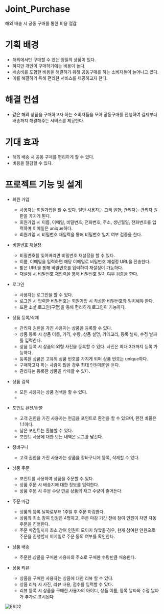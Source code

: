 # Joint_Purchase
해외 배송 시 공동 구매를 통한 비용 절감

# 기획 배경
- 해외에서만 구매할 수 있는 양질의 상품이 있다.
- 하지만 개인이 구매하기에는 비용이 높다.
- 배송비를 포함한 비용을 해결하기 위해 공동구매를 하는 소비자들이 늘어나고 있다.
- 이를 해결하기 위해 편리한 서비스를 제공하고자 한다.

# 해결 컨셉
- 같은 해외 상품을 구매하고자 하는 소비자들을 모아 공동구매를 진행하여 결제부터 배송까지 해결해주는 서비스를 제공한다.

# 기대 효과
- 해외 배송 시 공동 구매를 편리하게 할 수 있다.
- 비용을 절감할 수 있다.

# 프로젝트 기능 및 설계
- 회원 가입
  - 사용자는 회원가입을 할 수 있다. 일반 사용자는 고객 권한, 관리자는 관리자 권한을 가지게 된다.
  - 회원가입 시 이름, 이메일, 비밀번호, 전화번호, 주소, 생년월일, 전화번호를 입력하며 이메일은 unique하다.
  - 회원가입 시 비밀번호 재입력을 통해 비밀번호 일치 여부 검증을 한다.

- 비밀번호 재설정
  - 비밀번호를 잊어버리면 비밀번호 재설정을 할 수 있다.
  - 이름, 이메일을 입력하면 해당 이메일로 비밀번호 재설정 URL을 전송한다.
  - 받은 URL을 통해 비밀번호를 입력하여 재설정이 가능하다.
  - 재설정 시 비밀번호 재입력을 통해 비밀번호 일치 여부 검증을 한다.

- 로그인
  - 사용자는 로그인을 할 수 있다.
  - 로그인 시 입력한 비밀번호는 회원가입 시 작성한 비밀번호와 일치해야 한다.
  - 또한 소셜 로그인(구글)을 통해 편리하게 로그인이 가능하다.

- 상품 등록/삭제
  - 관리자 권한을 가진 사용자는 상품을 등록할 수 있다.
  - 상품 등록 시 상품 이름, 가격, 수량, 상품 설명, 카테고리, 등록 날짜, 수정 날짜를 입력한다.
  - 상품 등록 시 상품의 외형 사진을 등록할 수 있다. 사진은 최대 3개까지 등록 가능하다.
  - 등록된 상품은 고유의 상품 번호를 가지게 되며 상품 번호는 unique하다.
  - 구매하고자 하는 사람이 많을 경우 최대 인원제한을 둔다.
  - 관리자는 등록한 상품을 삭제할 수 있다.
 
- 상품 검색
  - 모든 사용자는 상품 검색을 할 수 있다.
  - 
 
- 포인트 환전/환불
  - 고객 권한을 가진 사용자는 현금을 포인트로 환전을 할 수 있으며, 환전 비율은 1:1이다.
  - 남은 포인트는 환불할 수 있다.
  - 포인트 사용에 대한 모든 내역은 로그를 남긴다.
 
- 장바구니
  - 고객 권한을 가진 사용자는 상품을 장바구니에 등록, 삭제할 수 있다.

- 상품 주문
  - 포인트를 사용하여 상품을 주문할 수 있다.
  - 상품 주문 시 배송지에 대한 정보를 입력한다.
  - 상품 주문 시 주문 수량 만큼 상품의 재고 수량이 줄어든다.

- 주문 마감
  - 상품의 등록 날짜로부터 1주일 후 주문 마감한다.
  - 상품의 최소 참여 인원은 4명이고, 주문 마감 기간 전에 참여 인원이 차면 자동 주문을 진행한다.
  - 주문 마감일까지 최소 참여 인원이 모이지 않았을 경우, 현재 참여한 인원으로 주문을 진행할지 이메일로 주문 동의 여부를 확인한다.

- 상품 배송
  - 주문한 상품을 구매한 사용자의 주소로 구매한 수량만큼 배송한다.

 - 상품 리뷰
   - 상품을 구매한 사용자는 상품에 대한 리뷰 할 수 있다.
   - 상품 리뷰 시 사진, 리뷰 내용, 점수를 입력할 수 있다.
   - 리뷰 등록 시 상품을 구매한 사용자의 아이디, 상품 이름, 등록 날짜와 수정 날짜가 추가로 표시된다.
 
![ERD2](https://github.com/YouHyeunWoo/Joint_Purchase/assets/141150761/42ca9cb5-5a11-4454-bf72-e2c1a3686f39)

